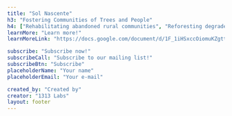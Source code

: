 ```yaml
---
title: "Sol Nascente"
h3: "Fostering Communities of Trees and People"
h4: ["Rehabilitating abandoned rural communities", "Reforesting degraded lands", "Reinvigorating local economies"]
learnMore: "Learn more!"
learnMoreLink: "https://docs.google.com/document/d/1F_1iHSxccOiomuKZgttQbCwN316sMzGyLqXIw6Xz9c4"

subscribe: "Subscribe now!"
subscribeCall: "Subscribe to our mailing list!"
subscribeBtn: "Subscribe"
placeholderName: "Your name"
placeholderEmail: "Your e-mail"

created_by: "Created by"
creator: "1313 Labs"
layout: footer
---
```

